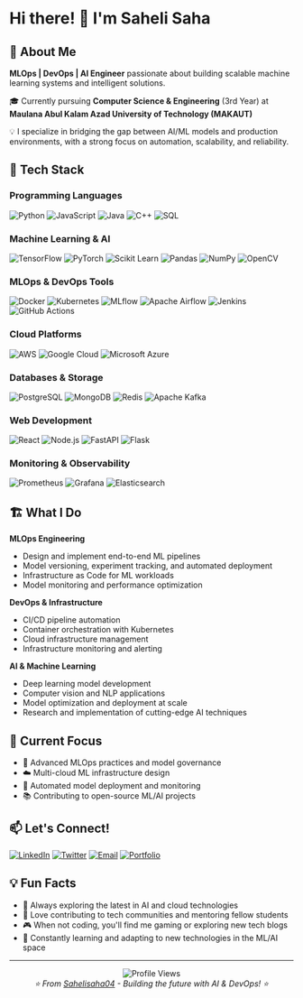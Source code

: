 # Hi there! 👋 I'm Saheli Saha

## 🚀 About Me

**MLOps | DevOps | AI Engineer** passionate about building scalable machine learning systems and intelligent solutions.

🎓 Currently pursuing **Computer Science & Engineering** (3rd Year) at **Maulana Abul Kalam Azad University of Technology (MAKAUT)**

💡 I specialize in bridging the gap between AI/ML models and production environments, with a strong focus on automation, scalability, and reliability.

## 🔧 Tech Stack

### Programming Languages
![Python](https://img.shields.io/badge/Python-3776AB?style=for-the-badge&logo=python&logoColor=white)
![JavaScript](https://img.shields.io/badge/JavaScript-F7DF1E?style=for-the-badge&logo=javascript&logoColor=black)
![Java](https://img.shields.io/badge/Java-ED8B00?style=for-the-badge&logo=java&logoColor=white)
![C++](https://img.shields.io/badge/C%2B%2B-00599C?style=for-the-badge&logo=c%2B%2B&logoColor=white)
![SQL](https://img.shields.io/badge/SQL-4479A1?style=for-the-badge&logo=mysql&logoColor=white)

### Machine Learning & AI
![TensorFlow](https://img.shields.io/badge/TensorFlow-FF6F00?style=for-the-badge&logo=tensorflow&logoColor=white)
![PyTorch](https://img.shields.io/badge/PyTorch-EE4C2C?style=for-the-badge&logo=pytorch&logoColor=white)
![Scikit Learn](https://img.shields.io/badge/scikit--learn-F7931E?style=for-the-badge&logo=scikit-learn&logoColor=white)
![Pandas](https://img.shields.io/badge/pandas-150458?style=for-the-badge&logo=pandas&logoColor=white)
![NumPy](https://img.shields.io/badge/numpy-013243?style=for-the-badge&logo=numpy&logoColor=white)
![OpenCV](https://img.shields.io/badge/OpenCV-27338e?style=for-the-badge&logo=OpenCV&logoColor=white)

### MLOps & DevOps Tools
![Docker](https://img.shields.io/badge/docker-0db7ed?style=for-the-badge&logo=docker&logoColor=white)
![Kubernetes](https://img.shields.io/badge/kubernetes-326ce5?style=for-the-badge&logo=kubernetes&logoColor=white)
![MLflow](https://img.shields.io/badge/MLflow-0194E2?style=for-the-badge&logo=mlflow&logoColor=white)
![Apache Airflow](https://img.shields.io/badge/Apache%20Airflow-017CEE?style=for-the-badge&logo=Apache%20Airflow&logoColor=white)
![Jenkins](https://img.shields.io/badge/jenkins-D24939?style=for-the-badge&logo=jenkins&logoColor=white)
![GitHub Actions](https://img.shields.io/badge/github%20actions-2088FF?style=for-the-badge&logo=github-actions&logoColor=white)

### Cloud Platforms
![AWS](https://img.shields.io/badge/Amazon_AWS-FF9900?style=for-the-badge&logo=amazonaws&logoColor=white)
![Google Cloud](https://img.shields.io/badge/Google_Cloud-4285F4?style=for-the-badge&logo=google-cloud&logoColor=white)
![Microsoft Azure](https://img.shields.io/badge/Microsoft_Azure-0089D0?style=for-the-badge&logo=microsoft-azure&logoColor=white)

### Databases & Storage
![PostgreSQL](https://img.shields.io/badge/PostgreSQL-316192?style=for-the-badge&logo=postgresql&logoColor=white)
![MongoDB](https://img.shields.io/badge/MongoDB-4EA94B?style=for-the-badge&logo=mongodb&logoColor=white)
![Redis](https://img.shields.io/badge/redis-DC382D?style=for-the-badge&logo=redis&logoColor=white)
![Apache Kafka](https://img.shields.io/badge/Apache%20Kafka-000?style=for-the-badge&logo=apachekafka)

### Web Development
![React](https://img.shields.io/badge/react-20232a?style=for-the-badge&logo=react&logoColor=61DAFB)
![Node.js](https://img.shields.io/badge/node.js-6DA55F?style=for-the-badge&logo=node.js&logoColor=white)
![FastAPI](https://img.shields.io/badge/FastAPI-005571?style=for-the-badge&logo=fastapi)
![Flask](https://img.shields.io/badge/flask-000000?style=for-the-badge&logo=flask&logoColor=white)

### Monitoring & Observability
![Prometheus](https://img.shields.io/badge/Prometheus-E6522C?style=for-the-badge&logo=Prometheus&logoColor=white)
![Grafana](https://img.shields.io/badge/grafana-F46800?style=for-the-badge&logo=grafana&logoColor=white)
![Elasticsearch](https://img.shields.io/badge/-ElasticSearch-005571?style=for-the-badge&logo=elasticsearch)

## 🏗️ What I Do

**MLOps Engineering**
- Design and implement end-to-end ML pipelines
- Model versioning, experiment tracking, and automated deployment
- Infrastructure as Code for ML workloads
- Model monitoring and performance optimization

**DevOps & Infrastructure**
- CI/CD pipeline automation
- Container orchestration with Kubernetes
- Cloud infrastructure management
- Infrastructure monitoring and alerting

**AI & Machine Learning**
- Deep learning model development
- Computer vision and NLP applications
- Model optimization and deployment at scale
- Research and implementation of cutting-edge AI techniques


## 🎯 Current Focus

- 🔬 Advanced MLOps practices and model governance
- ☁️ Multi-cloud ML infrastructure design
- 🤖 Automated model deployment and monitoring
- 📚 Contributing to open-source ML/AI projects

## 📫 Let's Connect!

[![LinkedIn](https://img.shields.io/badge/LinkedIn-0077B5?style=for-the-badge&logo=linkedin&logoColor=white)](https://www.linkedin.com/in/saheli-saha-07576b282/)
[![Twitter](https://img.shields.io/badge/Twitter-1DA1F2?style=for-the-badge&logo=twitter&logoColor=white)](https://twitter.com/sahlisaha)
[![Email](https://img.shields.io/badge/Email-D14836?style=for-the-badge&logo=gmail&logoColor=white)](mailto:sahli.saha@example.com)
[![Portfolio](https://img.shields.io/badge/Portfolio-FF5722?style=for-the-badge&logo=todoist&logoColor=white)](https://sahlisaha.dev)

## 💡 Fun Facts

- 🚀 Always exploring the latest in AI and cloud technologies
- 📖 Love contributing to tech communities and mentoring fellow students
- 🎮 When not coding, you'll find me gaming or exploring new tech blogs
- 🌱 Constantly learning and adapting to new technologies in the ML/AI space

---

<div align="center">
  <img src="https://komarev.com/ghpvc/?username=sahlisaha&color=blueviolet&style=flat-square&label=Profile+Views" alt="Profile Views" />
</div>

<div align="center">
  <i>⭐️ From <a href="https://github.com/Sahelisaha04">Sahelisaha04</a> - Building the future with AI & DevOps! ⭐️</i>
</div>
